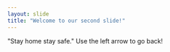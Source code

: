 ```yaml
---
layout: slide
title: "Welcome to our second slide!"
---
```

"Stay home stay safe."
Use the left arrow to go back!

